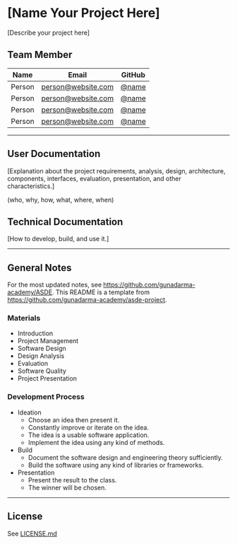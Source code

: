# [Name Your Project Here]

[Describe your project here]

## Team Member

| Name   | Email              | GitHub |
|--------|--------------------|--------|
| Person | person@website.com | [@name](https://github.com/name)
| Person | person@website.com | [@name](https://github.com/name)
| Person | person@website.com | [@name](https://github.com/name)
| Person | person@website.com | [@name](https://github.com/name)

--------------------------------------------------

## User Documentation

[Explanation about the project requirements, analysis, design, architecture, components, interfaces, evaluation, presentation, and other characteristics.]

(who, why, how, what, where, when)

## Technical Documentation

[How to develop, build, and use it.]

--------------------------------------------------

## General Notes

For the most updated notes, see <https://github.com/gunadarma-academy/ASDE>. This README is a template from <https://github.com/gunadarma-academy/asde-project>.

### Materials

+ Introduction
+ Project Management
+ Software Design
+ Design Analysis
+ Evaluation
+ Software Quality
+ Project Presentation

### Development Process

+ Ideation
  + Choose an idea then present it.
  + Constantly improve or iterate on the idea.
  + The idea is a usable software application.
  + Implement the idea using any kind of methods.
+ Build
  + Document the software design and engineering theory sufficiently.
  + Build the software using any kind of libraries or frameworks.
+ Presentation
  + Present the result to the class.
  + The winner will be chosen.

--------------------------------------------------

## License

See [LICENSE.md](LICENSE.md)
